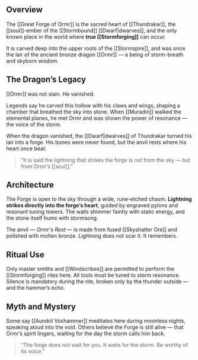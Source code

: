 ## Overview  
The [[Great Forge of Ormr]] is the sacred heart of [[Thundrakar]], the [[soul]]-ember of the [[Stormbound]] [[Dwarf|dwarves]], and the only known place in the world where **true [[Stormforging]]** can occur.

It is carved deep into the upper roots of the [[Stormspire]], and was once the lair of the ancient bronze dragon [[Ormr]] — a being of storm-breath and skyborn wisdom.

## The Dragon’s Legacy  
[[Ormr]] was not slain. He vanished.

Legends say he carved this hollow with his claws and wings, shaping a chamber that breathed the sky into stone. When [[Muradin]] walked the elemental planes, he met Ormr and was shown the power of resonance — the voice of the storm.

When the dragon vanished, the [[Dwarf|dwarves]] of Thundrakar turned his lair into a forge. His bones were never found, but the anvil rests where his heart once beat.

> “It is said the lightning that strikes the forge is not from the sky — but from Ormr’s [[soul]].”

## Architecture  
The Forge is open to the sky through a wide, rune-etched chasm. **Lightning strikes directly into the forge’s heart**, guided by engraved pylons and resonant tuning towers. The walls shimmer faintly with static energy, and the stone itself hums with stormsong.

The anvil — *Ormr's Rest* — is made from fused [[Skyshatter Ore]] and polished with molten bronze. Lightning does not scar it. It remembers.

## Ritual Use  
Only master smiths and [[Windscribes]] are permitted to perform the [[Stormforging]] rites here. All tools must be tuned to storm resonance. Silence is mandatory during the rite, broken only by the thunder outside — and the hammer’s echo.

## Myth and Mystery  
Some say [[Aundril Voxhammer]] meditates here during moonless nights, speaking aloud into the void. Others believe the Forge is still alive — that Ormr’s spirit lingers, waiting for the day the storm calls him back.

> “The forge does not wait for you. It waits for the storm. Be worthy of its voice.”
